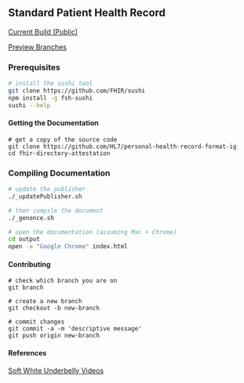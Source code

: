 ## Standard Patient Health Record

[Current Build (Public)](https://build.fhir.org/ig/HL7/personal-health-record-format-ig/)  

[Preview Branches](https://build.fhir.org/ig/HL7/personal-health-record-format-ig/branches/)  





### Prerequisites 

```bash 
# install the sushi tool
git clone https://github.com/FHIR/sushi
npm install -g fsh-sushi
sushi --help
```


#### Getting the Documentation    

```shell
# get a copy of the source code
git clone https://github.com/HL7/personal-health-record-format-ig
cd fhir-directory-attestation
```



### Compiling Documentation  

```bash 
# update the publisher
./_updatePublisher.sh

# then compile the document
./_genonce.sh

# open the documentation (assuming Mac + Chrome)
cd output
open -a "Google Chrome" index.html
```


#### Contributing  

```shell
# check which branch you are on
git branch

# create a new branch
git checkout -b new-branch

# commit changes
git commit -a -m 'descriptive message'
git push origin new-branch
```

#### References 
[Soft White Underbelly Videos](https://www.youtube.com/@SoftWhiteUnderbelly/videos)  
